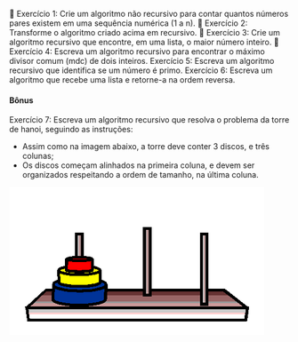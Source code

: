 🚀 Exercício 1: Crie um algoritmo não recursivo para contar quantos números pares existem em uma sequência numérica (1 a n).
🚀 Exercício 2: Transforme o algoritmo criado acima em recursivo.
🚀 Exercício 3: Crie um algoritmo recursivo que encontre, em uma lista, o maior número inteiro.
🚀 Exercício 4: Escreva um algoritmo recursivo para encontrar o máximo divisor comum (mdc) de dois inteiros.
Exercício 5: Escreva um algoritmo recursivo que identifica se um número é primo.
Exercício 6: Escreva um algoritmo que recebe uma lista e retorne-a na ordem reversa.

#### Bônus

Exercício 7: Escreva um algoritmo recursivo que resolva o problema da torre de hanoi, seguindo as instruções:

- Assim como na imagem abaixo, a torre deve conter 3 discos, e três colunas;
- Os discos começam alinhados na primeira coluna, e devem ser organizados respeitando a ordem de tamanho, na última coluna.

![Três pilares lado a lado e três discos passando do pilar da direita para o da esquerda](hanoi.gif)
